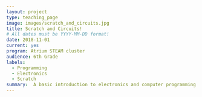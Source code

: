 ```yaml
---
layout: project
type: teaching_page
image: images/scratch_and_circuits.jpg
title: Scratch and Circuits!
# All dates must be YYYY-MM-DD format!
date: 2018-11-01
current: yes
program: Atrium STEAM cluster
audience: 6th Grade
labels:
  - Programming
  - Electronics
  - Scratch
summary:  A basic introduction to electronics and computer programming.  Students build simple circuits, design and program games and interactive art projects and create custom controllers for their programs.
---
```

